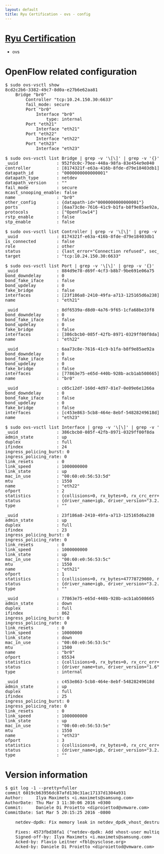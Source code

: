 ```yaml
---
layout: default
title: Ryu Certification - ovs - config
---
```

# [Ryu Certification](http://osrg.github.io/ryu/certification.html)
* ovs 

# OpenFlow related configuration
<pre>
$ sudo ovs-vsctl show
8cd2c2b6-3382-49c7-8d0a-e27b6e62aa81
    Bridge "br0"
        Controller "tcp:10.24.150.30:6633"
        fail_mode: secure
        Port "br0"
            Interface "br0"
                type: internal
        Port "eth21"
            Interface "eth21"
        Port "eth22"
            Interface "eth22"
        Port "eth23"
            Interface "eth23"

$ sudo ovs-vsctl list Bridge | grep -v '\[\]' | grep -v '{}'
_uuid               : 952fdc0c-79ee-448a-98fa-83e454e9e040
controller          : [8174321f-e63a-416b-8fde-d79e18403db1]
datapath_id         : "0000000000000001"
datapath_type       : netdev
datapath_version    : "<built-in>"
fail_mode           : secure
mcast_snooping_enable: false
name                : "br0"
other_config        : {datapath-id="0000000000000001"}
ports               : [6aa73c8e-7616-41c9-b1fa-b8f9e85ae92a, 884d9e78-d69f-4cf3-b8b7-9be691e06a75, 8df6539a-d8d0-4a76-9f65-1cfa68be33f8, c05c12df-160d-4d97-81e7-0e09e6e1266a]
protocols           : ["OpenFlow14"]
rstp_enable         : false
stp_enable          : false

$ sudo ovs-vsctl list Controller | grep -v '\[\]' | grep -v '{}'
_uuid               : 8174321f-e63a-416b-8fde-d79e18403db1
is_connected        : false
role                : other
status              : {last_error="Connection refused", sec_since_connect="12", sec_since_disconnect="2", state=BACKOFF}
target              : "tcp:10.24.150.30:6633"

$ sudo ovs-vsctl list Port | grep -v '\[\]' | grep -v '{}'
_uuid               : 884d9e78-d69f-4cf3-b8b7-9be691e06a75
bond_downdelay      : 0
bond_fake_iface     : false
bond_updelay        : 0
fake_bridge         : false
interfaces          : [23f186a8-2410-49fa-a713-125165d6a238]
name                : "eth21"

_uuid               : 8df6539a-d8d0-4a76-9f65-1cfa68be33f8
bond_downdelay      : 0
bond_fake_iface     : false
bond_updelay        : 0
fake_bridge         : false
interfaces          : [386cbcb0-085f-42fb-8971-0329ff00f8da]
name                : "eth22"

_uuid               : 6aa73c8e-7616-41c9-b1fa-b8f9e85ae92a
bond_downdelay      : 0
bond_fake_iface     : false
bond_updelay        : 0
fake_bridge         : false
interfaces          : [77863e75-e65d-440b-928b-acb1ab508665]
name                : "br0"

_uuid               : c05c12df-160d-4d97-81e7-0e09e6e1266a
bond_downdelay      : 0
bond_fake_iface     : false
bond_updelay        : 0
fake_bridge         : false
interfaces          : [c453e863-5cb8-464e-8ebf-54828249618d]
name                : "eth23"

$ sudo ovs-vsctl list Interface | grep -v '\[\]' | grep -v '{}'
_uuid               : 386cbcb0-085f-42fb-8971-0329ff00f8da
admin_state         : up
duplex              : full
ifindex             : 24
ingress_policing_burst: 0
ingress_policing_rate: 0
link_resets         : 0
link_speed          : 1000000000
link_state          : up
mac_in_use          : "00:60:e0:56:53:5d"
mtu                 : 1550
name                : "eth22"
ofport              : 2
statistics          : {collisions=0, rx_bytes=0, rx_crc_err=0, rx_dropped=0, rx_errors=0, rx_frame_err=0, rx_over_err=0, rx_packets=0, tx_bytes=31700128698, tx_dropped=0, tx_errors=0, tx_packets=21170393}
status              : {driver_name=igb, driver_version="3.2.10-k", firmware_version="2.10-9"}
type                : ""

_uuid               : 23f186a8-2410-49fa-a713-125165d6a238
admin_state         : up
duplex              : full
ifindex             : 23
ingress_policing_burst: 0
ingress_policing_rate: 0
link_resets         : 0
link_speed          : 1000000000
link_state          : up
mac_in_use          : "00:60:e0:56:53:5c"
mtu                 : 1550
name                : "eth21"
ofport              : 1
statistics          : {collisions=0, rx_bytes=47778729080, rx_crc_err=0, rx_dropped=0, rx_errors=0, rx_frame_err=0, rx_over_err=0, rx_packets=31932466, tx_bytes=0, tx_dropped=0, tx_errors=0, tx_packets=0}
status              : {driver_name=igb, driver_version="3.2.10-k", firmware_version="2.10-9"}
type                : ""

_uuid               : 77863e75-e65d-440b-928b-acb1ab508665
admin_state         : down
duplex              : full
ifindex             : 862
ingress_policing_burst: 0
ingress_policing_rate: 0
link_resets         : 0
link_speed          : 10000000
link_state          : down
mac_in_use          : "00:60:e0:56:53:5c"
mtu                 : 1500
name                : "br0"
ofport              : 65534
statistics          : {collisions=0, rx_bytes=0, rx_crc_err=0, rx_dropped=0, rx_errors=0, rx_frame_err=0, rx_over_err=0, rx_packets=0, tx_bytes=0, tx_dropped=0, tx_errors=0, tx_packets=0}
status              : {driver_name=tun, driver_version="1.6", firmware_version="N/A"}
type                : internal

_uuid               : c453e863-5cb8-464e-8ebf-54828249618d
admin_state         : up
duplex              : full
ifindex             : 25
ingress_policing_burst: 0
ingress_policing_rate: 0
link_resets         : 0
link_speed          : 1000000000
link_state          : up
mac_in_use          : "00:60:e0:56:53:5e"
mtu                 : 1550
name                : "eth23"
ofport              : 3
statistics          : {collisions=0, rx_bytes=0, rx_crc_err=0, rx_dropped=0, rx_errors=0, rx_frame_err=0, rx_over_err=0, rx_packets=0, tx_bytes=10503243000, tx_dropped=0, tx_errors=0, tx_packets=7002162}
status              : {driver_name=igb, driver_version="3.2.10-k", firmware_version="2.10-9"}
type                : ""
</pre>

# Version information
<pre>
$ git log -1 --pretty=fuller
commit 6019cb63956dc87afd130c31ac17137d1304a931
Author:     Ilya Maximets &lt;i.maximets@samsung.com&gt;
AuthorDate: Thu Mar 3 11:30:06 2016 +0300
Commit:     Daniele Di Proietto &lt;diproiettod@vmware.com&gt;
CommitDate: Sat Mar 5 20:15:25 2016 -0800

    netdev-dpdk: Fix memory leak in netdev_dpdk_vhost_destruct&#40;&#41;.
    
    Fixes: 4573fbd38fa1 &#40;&quot;netdev-dpdk: Add vhost-user multiqueue support&quot;&#41;
    Signed-off-by: Ilya Maximets &lt;i.maximets@samsung.com&gt;
    Acked-by: Flavio Leitner &lt;fbl@sysclose.org&gt;
    Acked-by: Daniele Di Proietto &lt;diproiettod@vmware.com&gt;
</pre>
